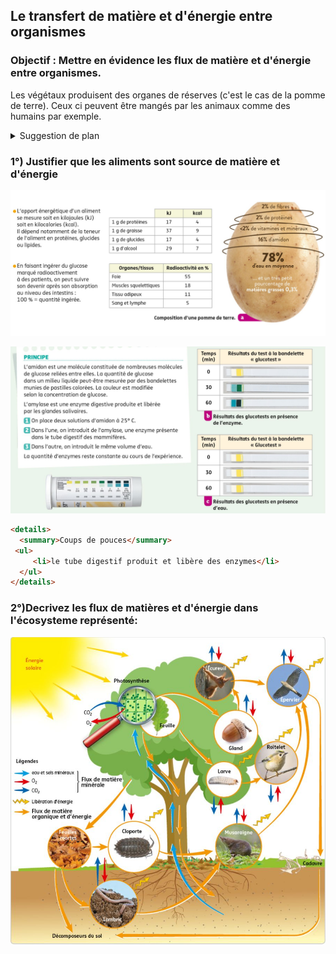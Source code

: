 ## Le transfert de matière et d'énergie entre organismes

### Objectif : Mettre en évidence les flux de matière et d'énergie entre organismes.

Les végétaux produisent des organes de réserves (c'est le cas de la pomme de terre). Ceux ci peuvent être mangés par les animaux comme des humains par exemple.

<details>
  <summary>Suggestion de plan</summary>
 <ul>
     <li>Identifiez la MO provenant de la pomme de terre </li>
     <li>Calculer la valeur énergétique de la pomme de terre pour 100g (en kcal)</li>
     <li>Montrez comment cette énergie est distribuée par la digestion et la circulation du sang</li>
     <li>Decrivez de façons succinte les flux présenté dans le doc du 2</li>
    </ul> 
</details>

### 1°) Justifier que les aliments sont source de matière et d'énergie

![](https://github.com/Svt-lim/Seconde-MO3/blob/master/doca.jpg)

![](https://github.com/Svt-lim/Seconde-MO3/blob/master/docb.jpg)

```html
<details>
  <summary>Coups de pouces</summary>
 <ul>
     <li>le tube digestif produit et libère des enzymes</li>
  </ul> 
</details>
```

### 2°)Decrivez les flux de matières et d'énergie dans l'écosysteme représenté:

![](https://github.com/Svt-lim/Seconde-MO3/blob/master/docc.jpg)
